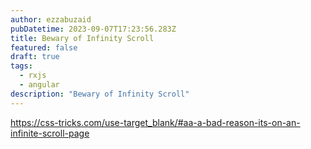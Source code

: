 ```yaml
---
author: ezzabuzaid
pubDatetime: 2023-09-07T17:23:56.283Z
title: Bewary of Infinity Scroll
featured: false
draft: true
tags:
  - rxjs
  - angular
description: "Bewary of Infinity Scroll"
---
```


https://css-tricks.com/use-target_blank/#aa-a-bad-reason-its-on-an-infinite-scroll-page
